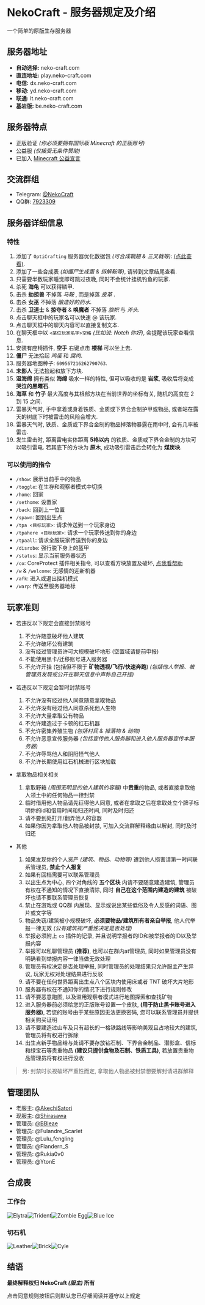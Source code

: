 # NekoCraft - 服务器规定及介绍

一个简单的原版生存服务器

## 服务器地址

- **自动选择:** neko-craft.com
- **直连地址:** play.neko-craft.com
- **电信:** dx.neko-craft.com
- **移动:** yd.neko-craft.com
- **联通:** lt.neko-craft.com
- **基岩版:** be.neko-craft.com

## 服务器特点

- 正版验证 *(你必须要拥有国际版 Minecraft 的正版账号)*
- 公益服 *(仅接受无条件赞助)*
- 已加入 [Minecraft 公益宣言](https://nonprofit-minecraft.org)

## 交流群组

- Telegram: [@NekoCraft](https://t.me/NekoCraft)
- QQ群: [7923309](https://jq.qq.com/?_wv=1027&k=5NWK20A)

## 服务器详细信息

### 特性

1. 添加了 `OptiCrafting` 服务器优化数据包 *(可合成鞘翅 & 三叉戟等)*: [(点此查看)](https://www.bilibili.com/read/cv3138258).
2. 添加了一些合成表 *(如僵尸生成蛋 & 拆解鞍等)*, 请转到文章结尾查看.
3. 只需要半数玩家睡觉即可跳过夜晚, 同时不会统计挂机钓鱼的玩家.
4. 杀死 **海龟** 可以获得鳞甲.
5. 击杀 **劫掠兽** 不掉落 *马鞍* , 而是掉落 *皮革* .
6. 击杀 **女巫** 不掉落 *酿造好的药水*.
7. 击杀 **卫道士** & **掠夺者** & **唤魔者** 不掉落 *旗帜* 与 *斧头*.
8. 点击聊天框中的玩家名可以快速 @ 该玩家.
9. 点击聊天框中的聊天内容可以直接复制文本.
10. 在聊天框中以 `<某位玩家名字>空格` *(比如说: Notch 你好)*, 会提醒该玩家查看信息.
11. 安装有座椅插件, **空手** 右键点击 **楼梯** 可以坐上去.
12. **僵尸** 无法拾起 *鸡蛋* 和 *腐肉*.
13. 服务器地图种子: `609567216262790763`.
14. **末影人** 无法捡起和放下方块.
15. **湿海绵** 拥有类似 **海绵** 吸水一样的特性, 但可以吸收的是 **岩浆**, 吸收后将变成 **哭泣的黑曜石**.
16. **海草** 和 **竹子** 最大高度与其根部方块在当前世界的坐标有关, 随机的高度在 2 到 15 之间.
17. 雷暴天气时, 手中拿着或身着铁质、金质或下界合金制护甲或物品, 或者站在露天的树底下时被雷击的风险会增大.
18. 雷暴天气时, 铁质、金质或下界合金制的物品掉落物暴露在雨中时, 会有几率被雷击.
19. 发生雷击时, 距离雷电实体距离 **5格以内** 的铁质、金质或下界合金制的方块可以吸引雷电. 若其底下的方块为 **原木**, 成功吸引雷击后会转化为 **煤炭块**.

### 可以使用的指令

- `/show`: 展示当前手中的物品
- `/toggle`: 在生存和观察者模式中切换
- `/home`: 回家
- `/sethome`: 设置家
- `/back`: 回到上一位置
- `/spawn`: 回到出生点
- `/tpa <目标玩家>`: 请求传送到一个玩家身边
- `/tpahere <目标玩家>`: 请求一个玩家传送到你的身边
- `/tpaall`: 请求全服玩家传送到你的身边
- `/disrobe`: 强行脱下身上的盔甲
- `/status`: 显示当前服务器状态
- `/co`: CoreProtect 插件相关指令, 可以查看方块放置及破坏, [点我看帮助](http://mineplugin.org/CoreProtect#.E5.91.BD.E4.BB.A4)
- `/w` & `/welcome`: 无感情的迎新机器
- `/afk`: 进入或退出挂机模式
- `/warp`: 传送至服务器地标

## 玩家准则

- 若违反以下规定会直接封禁账号
  1. 不允许随意破坏他人建筑
  2. 不允许破坏公有建筑
  3. 没有经过管理员许可大规模破坏地形 (空置域请提前申报)
  4. 不能使用黑卡/迁移账号进入服务器
  5. 不允许开挂 (包括但不限于 **矿物透视/飞行/快速奔跑**) *(包括他人举报、被管理员发现或公开在聊天信息中声称自己开挂)*

- 若违反以下规定会暂时封禁账号
  1. 不允许没有经过他人同意随意拿取物品
  2. 不允许没有经过他人同意杀死他人生物
  3. 不允许大量拿取公有物品
  4. 不允许建造过于卡顿的红石机器
  5. 不允许密集养殖生物 *(包括村民 & 掉落物 & 动物)*
  6. 不允许恶意宣传服务器 *(包括宣传他人服务器和进入他人服务器宣传本服务器)*
  7. 不允许辱骂他人和阴阳怪气他人
  8. 不允许长期使用红石机械进行区块加载

- 拿取物品相关相关
  1. 拿取野箱 *(周围无明显的他人建筑的容器)* 中**贵重**的物品, 或者直接拿取他人领土中的任何物品一律封禁
  2. 临时借用他人物品请先征得他人同意, 或者在拿取之后在拿取处立个牌子标明你的id和借用时间和归还时间, 同时及时归还
  3. 请不要到处打开/翻弄他人的容器
  4. 如果你因为拿取他人物品被封禁, 可加入交流群解释缘由以解封, 同时及时归还

- 其他
  1. 如果发现你的个人资产 *(建筑、物品、动物等)* 遭到他人损害请第一时间联系管理员, **禁止个人报复**
  2. 如果有回档需要可以联系管理员
  3. 以出生点为中心, 四个对角线的 **五个区块** 内请不要随意建造建筑, 管理员有权在不通知的情况下直接清除, 同时 **自己在这个范围内建造的建筑** 被破坏也请不要联系管理员恢复
  4. 禁止在游戏或 QQ群 内展现、显示或说出某些低俗及令人反感的词语、图片或文字等
  5. 物品失窃/建筑被小规模破坏, **必须要物品/建筑所有者亲自举报**, 他人代举报一律无效 *(公有建筑视严重性决定是否处理)*
  6. 举报必须附上 `co` 插件的记录, 并且说明举报者的ID和被举报者的ID以及举报内容
  7. 举报可以私聊管理员 **(推荐)**, 也可以在群内at管理员, 同时如果管理员没有明确看到举报内容一律当做无效处理
  8. 管理员有权决定是否处理举报, 同时管理员的处理结果只允许服主产生异议, 玩家无权对处理结果进行反驳
  9. 请不要在任何世界距离出生点八个区块内使用床或者 TNT 破坏大片地形
  10. 服务器有权在不通知你的情况下进行规则修改
  11. 请不要恶意跑图, 以及滥用观察者模式进行地图探索和查找矿物
  12. 进入服务器前必须给您的正版账号设置一个皮肤, **(用于防止黑卡账号进入服务器)**, 若您的账号由于某些原因无法更换密码, 您可以联系管理员并提供相关购买证明
  13. 请不要建造过山车及只有超长的一格铁路线等影响美观且占地较大的建筑, 管理员将有权进行拆除
  14. 出生点新手物品给与处请不要存放钻石制、下界合金制品、潜影盒、信标和绿宝石等贵重物品 **(建议只提供食物及石制、铁质工具)**, 若放置贵重物品管理员将有权进行没收

> 另: 封禁时长视破坏严重性而定, 拿取他人物品被封禁想要解封请进群解释

## 管理团队

- 老服主: [@AkechiSatori](https://t.me/AkechiSatori)
- 现服主: [@Shirasawa](https://t.me/Shirasawa)
- 管理员: [@BBleae](https://t.me/BBleae)
- 管理员: @Fulandre_Scarlet
- 管理员: @Lulu_fengling
- 管理员: @Flandern_S
- 管理员: @Rukia0v0
- 管理员: @YtonE

## 合成表

### 工作台

![Elytra](./about_images/elytra.png)![Trident](./about_images/trident.png)![Zombie Egg](./about_images/zombie_egg.png)![Blue Ice](./about_images/blue_ice.png)

### 切石机

![Leather](./about_images/leather.png)![Brick](./about_images/brick.png)![Cyle](./about_images/cyle.png)

## 结语

**最终解释权归 NekoCraft *(服主)* 所有**

点击同意规则按钮后则默认您已仔细阅读并遵守以上规定
